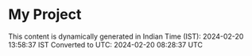 # My Project

This content is dynamically generated in Indian Time (IST): 2024-02-20 13:58:37 IST
Converted to UTC: 2024-02-20 08:28:37 UTC
